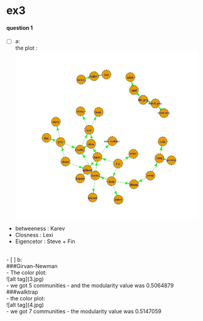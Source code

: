 # ex3
#### question 1
- [ ] a: <br>
the plot :<br>
![alt tag](EX3.jpg)<br>
- betweeness :  Karev<br>
- Closness : Lexi<br>
- Eigencetor : Steve + Fin<br>
<br>
- [ ] b:<br>
###Girvan-Newman<br>
- The color plot:<br>
![alt tag](3.jpg)<br>
- we got 5 communities
- and the modularity value was 0.5064879<br>
###walktrap<br>
- the color plot:<br>
![alt tag](4.jpg)<br>
- we got 7 communities
- the modularity value was 0.5147059<br>
